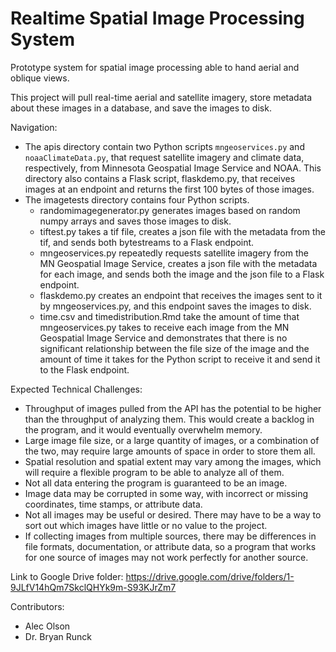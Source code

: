 # Realtime Spatial Image Processing System
Prototype system for spatial image processing able to hand aerial and oblique views.

This project will pull real-time aerial and satellite imagery, store metadata about these images in a database, and save the images to disk.

Navigation:
- The apis directory contain two Python scripts `mngeoservices.py` and `noaaClimateData.py`, that request satellite imagery and climate data, respectively, from Minnesota Geospatial Image Service and NOAA. This directory also contains a Flask script, flaskdemo.py, that receives images at an endpoint and returns the first 100 bytes of those images.
- The imagetests directory contains four Python scripts. 
    - randomimagegenerator.py generates images based on random numpy arrays and saves those images to disk.
    - tiftest.py takes a tif file, creates a json file with the metadata from the tif, and sends both bytestreams to a Flask endpoint.
    - mngeoservices.py repeatedly requests satellite imagery from the MN Geospatial Image Service, creates a json file with the metadata for each image, and sends both the image and the json file to a Flask endpoint.
    - flaskdemo.py creates an endpoint that receives the images sent to it by mngeoservices.py, and this endpoint saves the images to disk.
    - time.csv and timedistribution.Rmd take the amount of time that mngeoservices.py takes to receive each image from the MN Geospatial Image Service and demonstrates that there is no significant relationship between the file size of the image and the amount of time it takes for the Python script to receive it and send it to the Flask endpoint.

Expected Technical Challenges:
- Throughput of images pulled from the API has the potential to be higher than the throughput of analyzing them. This would create a backlog in the program, and it would eventually overwhelm memory.
- Large image file size, or a large quantity of images, or a combination of the two, may require large amounts of space in order to store them all.
- Spatial resolution and spatial extent may vary among the images, which will require a flexible program to be able to analyze all of them.
- Not all data entering the program is guaranteed to be an image.
- Image data may be corrupted in some way, with incorrect or missing coordinates, time stamps, or attribute data.
- Not all images may be useful or desired. There may have to be a way to sort out which images have little or no value to the project.
- If collecting images from multiple sources, there may be differences in file formats, documentation, or attribute data, so a program that works for one source of images may not work perfectly for another source.

Link to Google Drive folder:
https://drive.google.com/drive/folders/1-9JLfV14hQm7SkclQHYk9m-S93KJrZm7

Contributors:
- Alec Olson
- Dr. Bryan Runck
